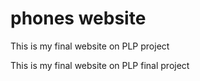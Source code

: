 # phones website

This is my final website on PLP project

This is my final website on PLP final project
